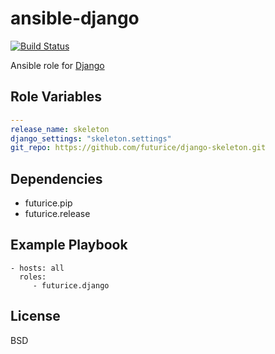ansible-django
==============
[![Build Status](https://travis-ci.org/futurice/ansible-django.svg?branch=master)](https://travis-ci.org/futurice/ansible-django)

Ansible role for [Django](https://www.djangoproject.com/)


Role Variables
--------------
```yaml
---
release_name: skeleton
django_settings: "skeleton.settings"
git_repo: https://github.com/futurice/django-skeleton.git
```


Dependencies
------------
 * futurice.pip
 * futurice.release


Example Playbook
----------------
    - hosts: all
      roles:
         - futurice.django

License
-------

BSD
